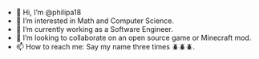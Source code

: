 - 👋 Hi, I’m @philipa18
- 👀 I’m interested in Math and Computer Science.
- 🌱 I’m currently working as a Software Engineer.
- 💞️ I’m looking to collaborate on an open source game or Minecraft mod.
- 📫 How to reach me: Say my name three times 🪲🪲🪲.

<!---
philipa18/philipa18 is a ✨ special ✨ repository because its `README.md` (this file) appears on your GitHub profile.
You can click the Preview link to take a look at your changes.
--->
